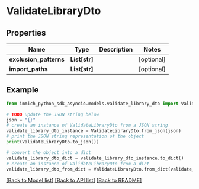 # ValidateLibraryDto


## Properties

Name | Type | Description | Notes
------------ | ------------- | ------------- | -------------
**exclusion_patterns** | **List[str]** |  | [optional] 
**import_paths** | **List[str]** |  | [optional] 

## Example

```python
from immich_python_sdk_asyncio.models.validate_library_dto import ValidateLibraryDto

# TODO update the JSON string below
json = "{}"
# create an instance of ValidateLibraryDto from a JSON string
validate_library_dto_instance = ValidateLibraryDto.from_json(json)
# print the JSON string representation of the object
print(ValidateLibraryDto.to_json())

# convert the object into a dict
validate_library_dto_dict = validate_library_dto_instance.to_dict()
# create an instance of ValidateLibraryDto from a dict
validate_library_dto_from_dict = ValidateLibraryDto.from_dict(validate_library_dto_dict)
```
[[Back to Model list]](../README.md#documentation-for-models) [[Back to API list]](../README.md#documentation-for-api-endpoints) [[Back to README]](../README.md)


